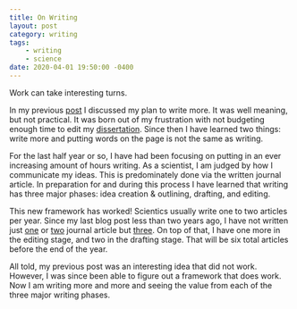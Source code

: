 ```yaml
---
title: On Writing
layout: post
category: writing
tags:
    - writing
    - science
date: 2020-04-01 19:50:00 -0400
---
```


Work can take interesting turns.

In my previous [post](http://benjaminrose.github.io/blog/2018/06/14/needing-to-write.html) I discussed my plan to write more. It was well meaning, but not practical. It was born out of my frustration with not budgeting enough time to edit my [dissertation]. Since then I have learned two things: write more and putting words on the page is not the same as writing.

[dissertation]: https://curate.nd.edu/show/0k225b02573

For the last half year or so, I have had been focusing on putting in an ever increasing amount of hours writing. As a scientist, I am judged by how I communicate my ideas. This is predominately done via the written journal article. In preparation for and during this process I have learned that writing has three major phases: idea creation & outlining, drafting, and editing. 

This new framework has worked! Scientics usually write one to two articles per year. Since my last blog post less than two years ago, I have not written just [one][rgb2019] or [two][rdr2020] journal article but [three][rdc2020]. On top of that, I have one more in the editing stage, and two in the drafting stage. That will be six total articles before the end of the year.

[rgb2019]: https://ui.adsabs.harvard.edu/abs/2019ApJ...874...32R/abstract
[rdr2020]: https://ui.adsabs.harvard.edu/abs/2020ApJ...890...60R/abstract
[rdc2020]: https://ui.adsabs.harvard.edu/abs/2020arXiv200212382R/abstract


All told, my previous post was an interesting idea that did not work. However, I was since been able to figure out a framework that does work. Now I am writing more and more and seeing the value from each of the three major writing phases.
